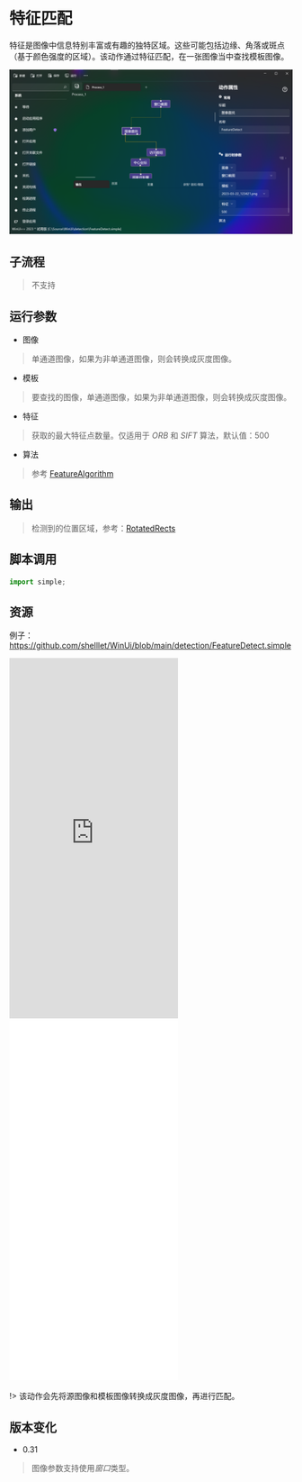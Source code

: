 # 特征匹配 
特征是图像中信息特别丰富或有趣的独特区域。这些可能包括边缘、角落或斑点（基于颜色强度的区域）。该动作通过特征匹配，在一张图像当中查找模板图像。

![FeatureDetect](./images/06.png ':size=90%')


## 子流程

> 不支持


## 运行参数


* 图像
>   单通道图像，如果为非单通道图像，则会转换成灰度图像。
* 模板
>   要查找的图像，单通道图像，如果为非单通道图像，则会转换成灰度图像。
* 特征
> 获取的最大特征点数量。仅适用于 *ORB* 和 *SIFT* 算法，默认值：500
* 算法
> 参考 [FeatureAlgorithm](../enums/FeatureAlgorithm.md)
## 输出

> 检测到的位置区域，参考：[RotatedRects](./types/RotatedRect.md)


## 脚本调用

```python
import simple;

```

## 资源

例子：https://github.com/shelllet/WinUi/blob/main/detection/FeatureDetect.simple


<iframe type="text/html" height="640px" src="https://www.youtube.com/embed/3YNK8kaAqr0" frameborder="0"></iframe>

<iframe src="//player.bilibili.com/player.html?bvid=BV1bc411f7pH&page=1&autoplay=0" height='640px' scrolling="no" frameborder="no" framespacing="0" allowfullscreen="true"></iframe>


!> 该动作会先将源图像和模板图像转换成灰度图像，再进行匹配。


## 版本变化

* 0.31
> 图像参数支持使用*窗口*类型。
